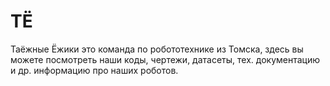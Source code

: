 # ТЁ

Таёжные Ёжики это команда по робототехнике из Томска, здесь вы можете посмотреть наши коды, чертежи, датасеты, тех. документацию и др. информацию про наших роботов.
